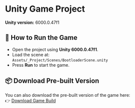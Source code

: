 # Unity Game Project

**Unity version:** 6000.0.47f1

## 🚀 How to Run the Game

- Open the project using **Unity 6000.0.47f1**.
- Load the scene at:  
  `Assets/_Project/Scenes/BootloaderScene.unity`
- Press **Run** to start the game.

## 📦 Download Pre-built Version

You can also download the pre-built version of the game here:  
👉 [Download Game Build](https://drive.google.com/file/d/1v3U_i2l2cr7O1VAgB75AJOglSCAn_RvF/view?usp=drive_link)